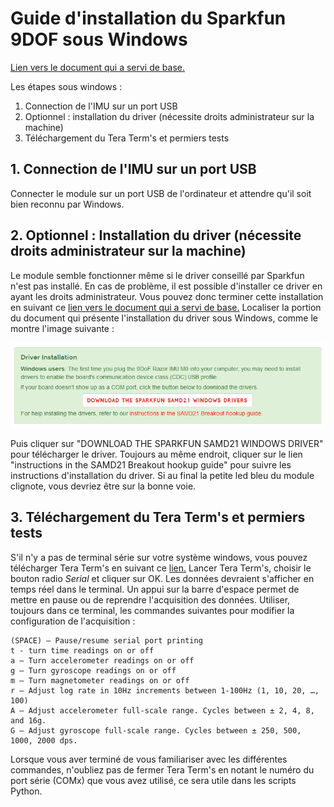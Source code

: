 # Guide d'installation du Sparkfun 9DOF sous Windows

[Lien vers le document qui a servi de base.](https://learn.sparkfun.com/tutorials/9dof-razor-imu-m0-hookup-guide?_ga=2.99420060.326620079.1517431239-364404356.1517431239)

Les étapes sous windows :

1. Connection de l'IMU sur un port USB
2. Optionnel : installation du driver (nécessite droits administrateur sur la machine)
3. Téléchargement du Tera Term's et permiers tests

## 1. Connection de l'IMU sur un port USB
Connecter le module sur un port USB de l'ordinateur et attendre qu'il soit bien reconnu par Windows.

## 2. Optionnel : Installation du driver (nécessite droits administrateur sur la machine)
Le module semble fonctionner même si le driver conseillé par Sparkfun n'est pas installé. En cas de problème, il est possible d'installer ce driver en ayant les droits administrateur. Vous pouvez donc terminer cette installation en suivant ce [lien vers le document qui a servi de base.](https://learn.sparkfun.com/tutorials/9dof-razor-imu-m0-hookup-guide?_ga=2.99420060.326620079.1517431239-364404356.1517431239) Localiser la portion du document qui présente l'installation du driver sous Windows, comme le montre l'image suivante :

![Windows driver](WindowsDriver.PNG)

Puis cliquer sur "DOWNLOAD THE SPARKFUN SAMD21 WINDOWS DRIVER" pour télécharger le driver. Toujours au même endroit, cliquer sur le lien "instructions in the SAMD21 Breakout hookup guide" pour suivre les instructions d'installation du driver. Si au final la petite led bleu du module clignote, vous devriez être sur la bonne voie.

## 3. Téléchargement du Tera Term's et permiers tests
S'il n'y a pas de terminal série sur votre système windows, vous pouvez télécharger Tera Term's en suivant ce [lien.](https://osdn.net/projects/ttssh2/downloads/68719/teraterm-4.97.exe/) Lancer Tera Term's, choisir le bouton radio *Serial* et cliquer sur OK. Les données devraient s'afficher en temps réel dans le terminal. Un appui sur la barre d'espace permet de mettre en pause ou de reprendre l'acquisition des données. Utiliser, toujours dans ce terminal, les commandes suivantes pour modifier la configuration de l'acquisition :

    (SPACE) – Pause/resume serial port printing
    t - turn time readings on or off
    a – Turn accelerometer readings on or off
    g – Turn gyroscope readings on or off
    m – Turn magnetometer readings on or off
    r – Adjust log rate in 10Hz increments between 1-100Hz (1, 10, 20, …, 100)
    A – Adjust accelerometer full-scale range. Cycles between ± 2, 4, 8, and 16g.
    G – Adjust gyroscope full-scale range. Cycles between ± 250, 500, 1000, 2000 dps.

Lorsque vous aver terminé de vous familiariser avec les différentes commandes, n'oubliez pas de fermer Tera Term's en notant le numéro du port série (COMx) que vous avez utilisé, ce sera utile dans les scripts Python.
